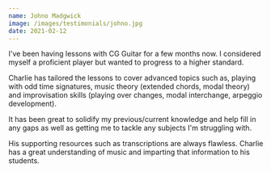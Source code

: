 ```yaml
---
name: Johno Madgwick
image: /images/testimonials/johno.jpg
date: 2021-02-12
---
```


I've been having lessons with CG Guitar for a few months now. I considered myself a proficient player but wanted to progress to a higher standard.

Charlie has tailored the lessons to cover advanced topics such as, playing with odd time signatures, music theory (extended chords, modal theory) and improvisation skills (playing over changes, modal interchange, arpeggio development).

It has been great to solidify my previous/current knowledge and help fill in any gaps as well as getting me to tackle any subjects I'm struggling with.

His supporting resources such as transcriptions are always flawless. Charlie has a great understanding of music and imparting that information to his students.
